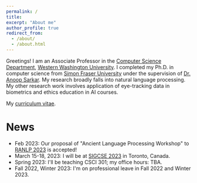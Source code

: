 ```yaml
---
permalink: /
title: 
excerpt: "About me"
author_profile: true
redirect_from: 
  - /about/
  - /about.html
---
```

Greetings! I am an Associate Professor in the [Computer Science Department](https://cs.wwu.edu), [Western Washington University](https://www.wwu.edu). I completed my Ph.D. in computer science from [Simon Fraser University](https://www.sfu.ca) under the supervision of [Dr. Anoop Sarkar](https://www.cs.sfu.ca/~anoop/). My research broadly falls into natural language processing. My other research work involves application of eye-tracking data in biometrics and ethics education in AI courses. 

My [curriculum vitae](/files/pdf/CV.pdf). 


News
======

- Feb 2023: Our proposal of "Ancient Language Processing Workshop" to [RANLP 2023](https://ranlp.org/ranlp2023/) is accepted!
- March 15-18, 2023: I will be at [SIGCSE 2023](https://sigcse2023.sigcse.org) in Toronto, Canada.
- Spring 2023: I'll be teaching CSCI 301; my office hours: TBA.
- Fall 2022, Winter 2023: I'm on professional leave in Fall 2022 and Winter 2023.







